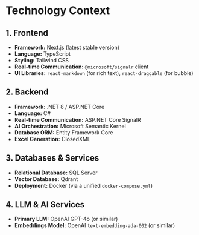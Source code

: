 # Technology Context

## 1. Frontend
- **Framework:** Next.js (latest stable version)
- **Language:** TypeScript
- **Styling:** Tailwind CSS
- **Real-time Communication:** `@microsoft/signalr` client
- **UI Libraries:** `react-markdown` (for rich text), `react-draggable` (for bubble)

## 2. Backend
- **Framework:** .NET 8 / ASP.NET Core
- **Language:** C#
- **Real-time Communication:** ASP.NET Core SignalR
- **AI Orchestration:** Microsoft Semantic Kernel
- **Database ORM:** Entity Framework Core
- **Excel Generation:** ClosedXML

## 3. Databases & Services
- **Relational Database:** SQL Server
- **Vector Database:** Qdrant
- **Deployment:** Docker (via a unified `docker-compose.yml`)

## 4. LLM & AI Services
- **Primary LLM:** OpenAI GPT-4o (or similar)
- **Embeddings Model:** OpenAI `text-embedding-ada-002` (or similar) 